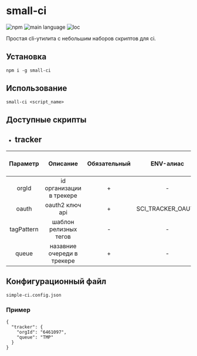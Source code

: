 # small-ci

![npm](https://img.shields.io/npm/v/small-ci)
![main language](https://img.shields.io/github/languages/top/nerlihmax/small-ci)
![loc](https://img.shields.io/tokei/lines/github/nerlihmax/small-ci)

Простая cli-утилита с небольшим наборов скриптов для ci.

## Установка
`npm i -g small-ci`

## Использование
`small-ci <script_name>`

## Доступные скрипты
- ## tracker

| Параметр | Описание | Обязательный | ENV-алиас | Значение по умолчанию |
|:--------:|:--------:|:------------:|:---------:|:---------------------:|
| orgId | id организации в трекере | + | - | - |
| oauth | oauth2 ключ api | + | SCI_TRACKER_OAUTH | - |
| tagPattern | шаблон релизных тегов | - | - | v\*.\*.\* |
| queue | назавние очереди в трекере | + | - | - |

## Конфигурационный файл
`simple-ci.config.json`
### Пример
```
{
  "tracker": {
    "orgId": "6461097",
    "queue": "TMP"
  }
}
```
